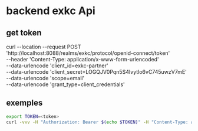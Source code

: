 # backend exkc Api

## get token

curl --location --request POST 'http://localhost:8088/realms/exkc/protocol/openid-connect/token' \
--header 'Content-Type: application/x-www-form-urlencoded' \
--data-urlencode 'client_id=exkc-partner' \
--data-urlencode 'client_secret=LOGQJV0Pqn5S4Ivytlo6vC745uwzV7mE' \
--data-urlencode 'scope=email' \
--data-urlencode 'grant_type=client_credentials'

## exemples

```bash
export TOKEN=<token>
curl -vvv -H "Authorization: Bearer $(echo $TOKEN)" -H "Content-Type: application/json" http://localhost:8082/exkc/version
```